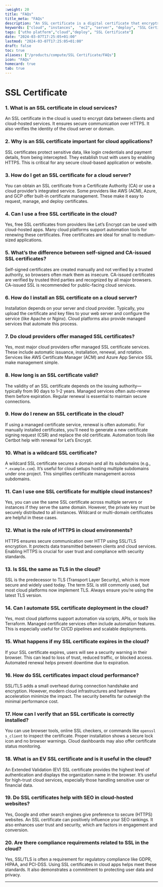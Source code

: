 ```yaml
---
:weight: 20
title: "FAQs"
title_meta: "FAQs"
description: "An SSL certificate is a digital certificate that encrypts data transmitted between a user's browser and a web server, ensuring secure communication. It also authenticates the website's identity, protecting against impersonation and data breaches."
keywords: ["cloud", "instances",  "ec2", "server", "deploy", "SSL Certificate"]
tags: ["utho platform","cloud","deploy", "SSL Certificate"]
date: "2024-03-07T17:25:05+01:00"
lastmod: "2024-03-07T17:25:05+01:00"
draft: false
toc: true
aliases: ["/products/compute/SSL Certificate/FAQs"]
icon: "FAQs"
homecard: true
tab: true
---
```

 # SSL Certificate
 
### 1. **What is an SSL certificate in cloud services?**
An SSL certificate in the cloud is used to encrypt data between clients and cloud-hosted services. It ensures secure communication over HTTPS. It also verifies the identity of the cloud server or domain.

### 2. **Why is an SSL certificate important for cloud applications?**
SSL certificates protect sensitive data, like login credentials and payment details, from being intercepted. They establish trust with users by enabling HTTPS. This is critical for any secure cloud-based application or website.

### 3. **How do I get an SSL certificate for a cloud server?**
You can obtain an SSL certificate from a Certificate Authority (CA) or use a cloud provider’s integrated service. Some providers like AWS (ACM), Azure, and GCP offer built-in certificate management. These make it easy to request, manage, and deploy certificates.

### 4. **Can I use a free SSL certificate in the cloud?**
Yes, free SSL certificates from providers like Let’s Encrypt can be used with cloud-hosted apps. Many cloud platforms support automation tools for renewing these certificates. Free certificates are ideal for small to medium-sized applications.

### 5. **What’s the difference between self-signed and CA-issued SSL certificates?**
Self-signed certificates are created manually and not verified by a trusted authority, so browsers often mark them as insecure. CA-issued certificates are verified by trusted third parties and recognized by all major browsers. CA-issued SSL is recommended for public-facing cloud services.

### 6. **How do I install an SSL certificate on a cloud server?**
Installation depends on your server and cloud provider. Typically, you upload the certificate and key files to your web server and configure the service (like Apache or Nginx). Cloud platforms also provide managed services that automate this process.

### 7. **Do cloud providers offer managed SSL certificates?**
Yes, most major cloud providers offer managed SSL certificate services. These include automatic issuance, installation, renewal, and rotation. Services like AWS Certificate Manager (ACM) and Azure App Service SSL make management simple.

### 8. **How long is an SSL certificate valid?**
The validity of an SSL certificate depends on the issuing authority—typically from 90 days to 1–2 years. Managed services often auto-renew them before expiration. Regular renewal is essential to maintain secure connections.

### 9. **How do I renew an SSL certificate in the cloud?**
If using a managed certificate service, renewal is often automatic. For manually installed certificates, you'll need to generate a new certificate signing request (CSR) and replace the old certificate. Automation tools like Certbot help with renewal for Let’s Encrypt.

### 10. **What is a wildcard SSL certificate?**
A wildcard SSL certificate secures a domain and all its subdomains (e.g., `*.example.com`). It’s useful for cloud setups hosting multiple subdomains under one project. This simplifies certificate management across subdomains.

### 11. **Can I use one SSL certificate for multiple cloud instances?**
Yes, you can use the same SSL certificate across multiple servers or instances if they serve the same domain. However, the private key must be securely distributed to all instances. Wildcard or multi-domain certificates are helpful in these cases.

### 12. **What is the role of HTTPS in cloud environments?**
HTTPS ensures secure communication over HTTP using SSL/TLS encryption. It protects data transmitted between clients and cloud services. Enabling HTTPS is crucial for user trust and compliance with security standards.

### 13. **Is SSL the same as TLS in the cloud?**
SSL is the predecessor to TLS (Transport Layer Security), which is more secure and widely used today. The term SSL is still commonly used, but most cloud platforms now implement TLS. Always ensure you’re using the latest TLS version.

### 14. **Can I automate SSL certificate deployment in the cloud?**
Yes, most cloud platforms support automation via scripts, APIs, or tools like Terraform. Managed certificate services often include automation features. This is especially useful for CI/CD pipelines and scalable deployments.

### 15. **What happens if my SSL certificate expires in the cloud?**
If your SSL certificate expires, users will see a security warning in their browser. This can lead to loss of trust, reduced traffic, or blocked access. Automated renewal helps prevent downtime due to expiration.

### 16. **How do SSL certificates impact cloud performance?**
SSL/TLS adds a small overhead during connection handshake and encryption. However, modern cloud infrastructures and hardware acceleration minimize the impact. The security benefits far outweigh the minimal performance cost.

### 17. **How can I verify that an SSL certificate is correctly installed?**
You can use browser tools, online SSL checkers, or commands like `openssl s_client` to inspect the certificate. Proper installation shows a secure lock icon and no browser warnings. Cloud dashboards may also offer certificate status monitoring.

### 18. **What is an EV SSL certificate and is it useful in the cloud?**
An Extended Validation (EV) SSL certificate provides the highest level of authentication and displays the organization name in the browser. It’s useful for high-trust cloud services, especially those handling sensitive user or financial data.

### 19. **Do SSL certificates help with SEO in cloud-hosted websites?**
Yes, Google and other search engines give preference to secure (HTTPS) websites. An SSL certificate can positively influence your SEO rankings. It also enhances user trust and security, which are factors in engagement and conversion.

### 20. **Are there compliance requirements related to SSL in the cloud?**
Yes, SSL/TLS is often a requirement for regulatory compliance like GDPR, HIPAA, and PCI-DSS. Using SSL certificates in cloud apps helps meet these standards. It also demonstrates a commitment to protecting user data and privacy.


--- 
